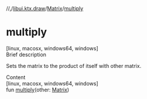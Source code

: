 //[.](../../index.md)/[libui.ktx.draw](../index.md)/[Matrix](index.md)/[multiply](multiply.md)



# multiply  
[linux, macosx, windows64, windows]  
Brief description  


Sets the matrix to the product of itself with other matrix.

  
  
  
Content  
[linux, macosx, windows64, windows]  
fun [multiply](multiply.md)(other: [Matrix](index.md))  



